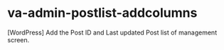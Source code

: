va-admin-postlist-addcolumns
============================

[WordPress] Add the Post ID and Last updated Post list of management screen.
